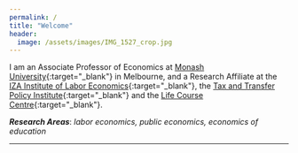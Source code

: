 ```yaml
---
permalink: /
title: "Welcome"
header:
  image: /assets/images/IMG_1527_crop.jpg
---
```


I am an Associate Professor of Economics at [Monash University](https://research.monash.edu/en/persons/stefanie-fischer){:target="_blank"} in Melbourne, and a Research Affiliate at the [IZA Institute of Labor Economics](https://www.iza.org/){:target="_blank"}, the [Tax and Transfer Policy Institute](https://taxpolicy.crawford.anu.edu.au/){:target="_blank"} and the [Life Course Centre](https://lifecoursecentre.org.au/){:target="_blank"}.

***Research Areas***: *labor economics, public economics, economics of education*

---


